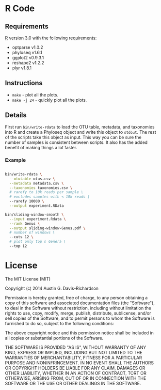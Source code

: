 # R Code

## Requirements

[R](http://www.r-project.org) version 3.0 with the following
requirements:

- optparse v1.0.2
- phyloseq v1.6.1
- ggplot2 v0.9.3.1
- reshape2 v1.2.2
- plyr v1.8.1

## Instructions

- `make` - plot all the plots.
- `make -j 24` - quickly plot all the plots.

## Details

First run `bin/write-rdata` to load the OTU table, metadata, and
taxonomies into R and create a Phyloseq object and write this object to
`stdout`. The rest of the scripts take this object as input.  This way
you can be sure the number of samples is consistent between scripts. It
also has the added benefit of making things a lot faster.

### Example

```sh

bin/write-rdata \
  --otutable otus.csv \
  --metadata metadata.csv \
  --taxonomies taxonomies.csv \
  # rarefy to 10k reads per sample \
  # excludes samples with < 10k reads \
  --rarefy 10000 \
  --output experiment.RData

bin/sliding-window-smooth \
  --input experiment.Rdata \
  --rank Genus \
  --output sliding-window-Genus.pdf \
  # number of windows \
  --cuts 12 \
  # plot only top n Genera \
  --top 12
```

# License

The MIT License (MIT)

Copyright (c) 2014 Austin G. Davis-Richardson

Permission is hereby granted, free of charge, to any person obtaining a
copy of this software and associated documentation files (the
"Software"), to deal in the Software without restriction, including
without limitation the rights to use, copy, modify, merge, publish,
distribute, sublicense, and/or sell copies of the Software, and to
permit persons to whom the Software is furnished to do so, subject to
the following conditions:

The above copyright notice and this permission notice shall be included
in all copies or substantial portions of the Software.

THE SOFTWARE IS PROVIDED "AS IS", WITHOUT WARRANTY OF ANY KIND, EXPRESS
OR IMPLIED, INCLUDING BUT NOT LIMITED TO THE WARRANTIES OF
MERCHANTABILITY, FITNESS FOR A PARTICULAR PURPOSE AND NONINFRINGEMENT.
IN NO EVENT SHALL THE AUTHORS OR COPYRIGHT HOLDERS BE LIABLE FOR ANY
CLAIM, DAMAGES OR OTHER LIABILITY, WHETHER IN AN ACTION OF CONTRACT,
TORT OR OTHERWISE, ARISING FROM, OUT OF OR IN CONNECTION WITH THE
SOFTWARE OR THE USE OR OTHER DEALINGS IN THE SOFTWARE.
